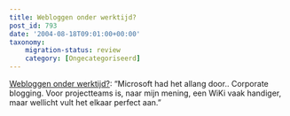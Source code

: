 ```yaml
---
title: Webloggen onder werktijd?
post_id: 793
date: '2004-08-18T09:01:00+00:00'
taxonomy:
    migration-status: review
    category: [Ongecategoriseerd]
---
```

[Webloggen onder werktijd?](https://web.archive.org/web/20050207104934/http://blog.lostboyscout.com/ralf/archive/2004/08/17/296.aspx): “Microsoft had het allang door.. Corporate blogging. Voor projectteams is, naar mijn mening, een WiKi vaak handiger, maar wellicht vult het elkaar perfect aan.”